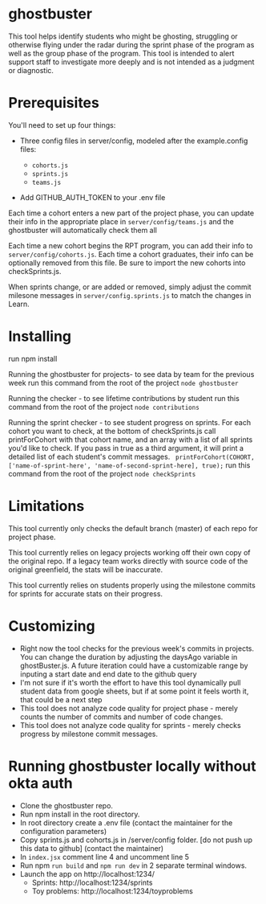 # ghostbuster

This tool helps identify students who might be ghosting, struggling or otherwise flying under the radar during the sprint phase of the program as well as the group phase of the program. This tool is intended to alert support staff to investigate more deeply and is not intended as a judgment or diagnostic.

# Prerequisites
You'll need to set up four things:

* Three config files in server/config, modeled after the example.config files:
  * ```cohorts.js```
  * ```sprints.js```
  * ```teams.js```

* Add GITHUB_AUTH_TOKEN to your .env file

Each time a cohort enters a new part of the project phase, you can update their info in the appropriate place in ```server/config/teams.js``` and the ghostbuster will automatically check them all

Each time a new cohort begins the RPT program, you can add their info to ```server/config/cohorts.js```.  Each time a cohort graduates, their info can be optionally removed from this file.  Be sure to import the new cohorts into checkSprints.js.

When sprints change, or are added or removed, simply adjust the commit milesone messages in ```server/config.sprints.js``` to match the changes in Learn.

# Installing
run npm install

Running the ghostbuster for projects- to see data by team for the previous week
run this command from the root of the project ```node ghostbuster```

Running the checker - to see lifetime contributions by student
run this command from the root of the project ```node contributions```

Running the sprint checker - to see student progress on sprints. For each cohort you want to check, at the bottom of checkSprints.js call printForCohort with that cohort name, and an array with a list of all sprints you'd like to check.  If you pass in true as a third argument, it will print a detailed list of each student's commit messages.
``` printForCohort(COHORT, ['name-of-sprint-here', 'name-of-second-sprint-here], true);```
run this command from the root of the project ```node checkSprints```

# Limitations
This tool currently only checks the default branch (master) of each repo for project phase.

This tool currently relies on legacy projects working off their own copy of the original repo.  If a legacy team works directly with source code of the original greenfield, the stats will be inaccurate.

This tool currently relies on students properly using the milestone commits for sprints for accurate stats on their progress.

# Customizing
* Right now the tool checks for the previous week's commits in projects. You can change the duration by adjusting the daysAgo variable in ghostBuster.js. A future iteration could have a customizable range by inputing a start date and end date to the github query
* I'm not sure if it's worth the effort to have this tool dynamically pull student data from google sheets, but if at some point it feels worth it, that could be a next step
* This tool does not analyze code quality for project phase - merely counts the number of commits and number of code changes.
* This tool does not analyze code quality for sprints - merely checks progress by milestone commit messages.

# Running ghostbuster locally without okta auth

* Clone the ghostbuster repo.
* Run npm install in the root directory.
* In root directory create a .env file (contact the maintainer for the configuration parameters)
* Copy sprints.js and cohorts.js in /server/config folder. [do not push up this data to github] (contact the maintainer)
* In ```index.jsx``` comment line 4 and uncomment line 5
* Run npm ```run build``` and ```npm run dev``` in 2 separate terminal windows.
* Launch the app on http://localhost:1234/
   - Sprints: http://localhost:1234/sprints
   - Toy problems: http://localhost:1234/toyproblems
